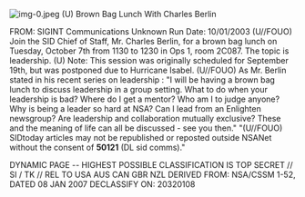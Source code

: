 ![img-0.jpeg](img-0.jpeg)
(U) Brown Bag Lunch With Charles Berlin

FROM: SIGINT Communications
Unknown
Run Date: 10/01/2003
(U//FOUO) Join the SID Chief of Staff, Mr. Charles Berlin, for a brown bag lunch on Tuesday, October 7th from 1130 to 1230 in Ops 1, room 2C087. The topic is leadership.
(U) Note: This session was originally scheduled for September 19th, but was postponed due to Hurricane Isabel.
(U//FOUO) As Mr. Berlin stated in his recent series on leadership : "I will be having a brown bag lunch to discuss leadership in a group setting. What to do when your leadership is bad? Where do I get a mentor? Who am I to judge anyone? Why is being a leader so hard at NSA? Can I lead from an Enlighten newsgroup? Are leadership and collaboration mutually exclusive? These and the meaning of life can all be discussed - see you then."
"(U//FOUO) SIDtoday articles may not be republished or reposted outside NSANet without the consent of $\mathbf{5 0 1 2 1}$ (DL sid comms)."

DYNAMIC PAGE -- HIGHEST POSSIBLE CLASSIFICATION IS TOP SECRET // SI / TK // REL TO USA AUS CAN GBR NZL DERIVED FROM: NSA/CSSM 1-52, DATED 08 JAN 2007 DECLASSIFY ON: 20320108
